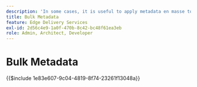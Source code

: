 ```yaml
---
description: 'In some cases, it is useful to apply metadata en masse to a website. Common use cases include:'
title: Bulk Metadata
feature: Edge Delivery Services
exl-id: 2d56c4e9-1a0f-470b-8c42-bc48f61ea3eb
role: Admin, Architect, Developer
---
```

# Bulk Metadata

{{$include 1e83e607-9c04-4819-8f74-23261f13048a}}

